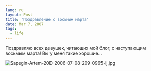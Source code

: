 ```yaml
---
lang: ru
layout: Post
title: 'Поздравление с восьмым марта'
date: Mar 7, 2007
tags:
  - life
---
```


Поздравляю всех девушек, читающих мой блог, с наступающим восьмым марта! Вы у меня такие хорошие...

![Sapegin-Artem-20D-2006-07-08-209-0965-lj.jpg](upload://Sapegin-Artem-20D-2006-07-08-209-0965-lj.jpg)

